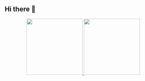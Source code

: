 ## Hi there 👋

<div align="center">
  <a href="https://github.com/AlexFerreira10">
    <img loading="lazy" height="180em" src="https://github-readme-stats.vercel.app/api/top-langs/?username=VHFroesVianna&layout=compact&langs_count=7&theme=dracula"/>
    <img loading="lazy" height="180em" src="https://github-readme-stats.vercel.app/api?username=VHFroesVianna&show_icons=true&theme=dracula&include_all_commits=true&count_private=true"/>
  </a>
</div>
